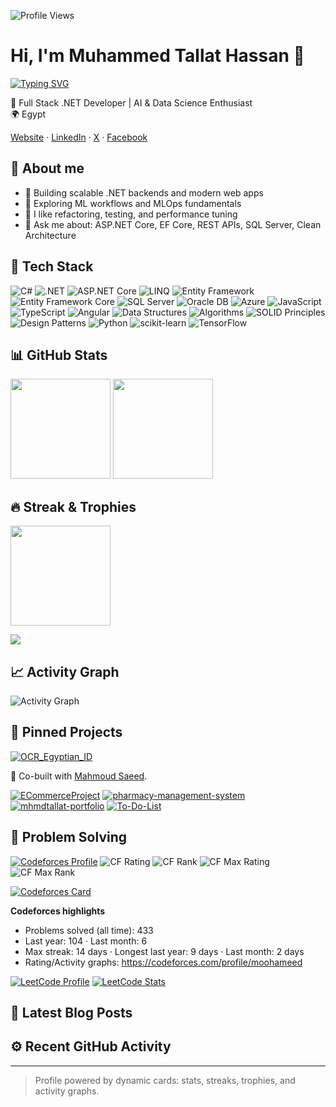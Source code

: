 ![Profile Views](https://komarev.com/ghpvc/?username=MhmdTalat&color=0e75b6&style=flat)

# Hi, I'm Muhammed Tallat Hassan 👋

[![Typing SVG](https://readme-typing-svg.demolab.com?font=Fira+Code&pause=1500&color=1AD1FF&center=true&vCenter=true&width=600&lines=Full+Stack+.NET+Developer;AI+%26+Data+Science+Enthusiast;Always+learning+and+improving+myself&v=2)](https://git.io/typing-svg)

🎯 Full Stack .NET Developer | AI & Data Science Enthusiast  
🌍 Egypt

[Website](https://mhmdtallat-portfolio.web.app/) · [LinkedIn](https://www.linkedin.com/in/muhammed-tallat-a440881b7) · [X](https://twitter.com/MHMD_TAL3AT) · [Facebook](https://www.facebook.com/mohamed.Tallat.104203)

## 🙋 About me
- 🔭 Building scalable .NET backends and modern web apps
- 🤖 Exploring ML workflows and MLOps fundamentals
- 🧪 I like refactoring, testing, and performance tuning
- 💬 Ask me about: ASP.NET Core, EF Core, REST APIs, SQL Server, Clean Architecture

## 🧰 Tech Stack
![C#](https://img.shields.io/badge/C%23-239120?style=flat&logo=csharp&logoColor=white)
![.NET](https://img.shields.io/badge/.NET-512BD4?style=flat&logo=dotnet&logoColor=white)
![ASP.NET Core](https://img.shields.io/badge/ASP.NET%20Core-5C2D91?style=flat&logo=dotnet&logoColor=white)
![LINQ](https://img.shields.io/badge/LINQ-512BD4?style=flat&logo=dotnet&logoColor=white)
![Entity Framework](https://img.shields.io/badge/Entity%20Framework-512BD4?style=flat&logo=dotnet&logoColor=white)
![Entity Framework Core](https://img.shields.io/badge/EF%20Core-512BD4?style=flat&logo=dotnet&logoColor=white)
![SQL Server](https://img.shields.io/badge/SQL%20Server-CC2927?style=flat&logo=microsoftsqlserver&logoColor=white)
![Oracle DB](https://img.shields.io/badge/Oracle%20DB-F80000?style=flat&logo=oracle&logoColor=white)
![Azure](https://img.shields.io/badge/Azure-0078D4?style=flat&logo=microsoftazure&logoColor=white)
![JavaScript](https://img.shields.io/badge/JavaScript-F7DF1E?style=flat&logo=javascript&logoColor=222)
![TypeScript](https://img.shields.io/badge/TypeScript-3178C6?style=flat&logo=typescript&logoColor=white)
![Angular](https://img.shields.io/badge/Angular-DD0031?style=flat&logo=angular&logoColor=white)
![Data Structures](https://img.shields.io/badge/Data%20Structures-0A66C2?style=flat&logoColor=white)
![Algorithms](https://img.shields.io/badge/Algorithms-0A66C2?style=flat&logoColor=white)
![SOLID Principles](https://img.shields.io/badge/SOLID%20Principles-1ABC9C?style=flat&logoColor=white)
![Design Patterns](https://img.shields.io/badge/Design%20Patterns-2C3E50?style=flat&logoColor=white)
![Python](https://img.shields.io/badge/Python-3776AB?style=flat&logo=python&logoColor=white)
![scikit-learn](https://img.shields.io/badge/scikit--learn-F7931E?style=flat&logo=scikitlearn&logoColor=white)
![TensorFlow](https://img.shields.io/badge/TensorFlow-FF6F00?style=flat&logo=tensorflow&logoColor=white)

## 📊 GitHub Stats
<p align="left">
  <img height="160" src="https://github-readme-stats.vercel.app/api?username=MhmdTalat&show_icons=true&theme=tokyonight&hide_border=true" />
  <img height="160" src="https://github-readme-stats.vercel.app/api/top-langs/?username=MhmdTalat&layout=compact&theme=tokyonight&hide_border=true" />
</p>

## 🔥 Streak & Trophies
<p align="left">
  <img height="160" src="https://streak-stats.demolab.com?user=MhmdTalat&theme=tokyonight&hide_border=true" />
</p>
<p align="left">
  <img src="https://github-profile-trophy.vercel.app/?username=MhmdTalat&theme=onedark&no-frame=true&column=7" />
</p>

## 📈 Activity Graph
![Activity Graph](https://github-readme-activity-graph.vercel.app/graph?username=MhmdTalat&theme=tokyo-night&hide_border=true)

## 📌 Pinned Projects
[![OCR_Egyptian_ID](https://github-readme-stats.vercel.app/api/pin/?username=mahmoud6171&repo=OCR_Egyptian_ID&theme=tokyonight)](https://github.com/mahmoud6171/OCR_Egyptian_ID)

🤝 Co-built with [Mahmoud Saeed](https://github.com/mahmoud6171).

[![ECommerceProject](https://github-readme-stats.vercel.app/api/pin/?username=MhmdTalat&repo=ECommerceProject&theme=tokyonight)](https://github.com/MhmdTalat/ECommerceProject)
[![pharmacy-management-system](https://github-readme-stats.vercel.app/api/pin/?username=MhmdTalat&repo=pharmacy-management-system&theme=tokyonight)](https://github.com/MhmdTalat/pharmacy-management-system)
[![mhmdtallat-portfolio](https://github-readme-stats.vercel.app/api/pin/?username=MhmdTalat&repo=mhmdtallat-portfolio&theme=tokyonight)](https://github.com/MhmdTalat/mhmdtallat-portfolio)
[![To-Do-List](https://github-readme-stats.vercel.app/api/pin/?username=MhmdTalat&repo=To-Do-List&theme=tokyonight)](https://github.com/MhmdTalat/To-Do-List)

## 🧩 Problem Solving
[![Codeforces Profile](https://img.shields.io/badge/Codeforces-Profile-1F8ACB?style=flat&logo=codeforces&logoColor=white)](https://codeforces.com/profile/moohameed)
![CF Rating](https://img.shields.io/badge/dynamic/json?cacheSeconds=300&url=https://codeforces.com/api/user.info%3Fhandles%3Dmoohameed&query=$.result[0].rating&label=Codeforces%20Rating&logo=codeforces&color=1F8ACB&v=2)
![CF Rank](https://img.shields.io/badge/dynamic/json?cacheSeconds=300&url=https://codeforces.com/api/user.info%3Fhandles%3Dmoohameed&query=$.result[0].rank&label=Codeforces%20Rank&logo=codeforces&color=1F8ACB&v=2)
![CF Max Rating](https://img.shields.io/badge/dynamic/json?cacheSeconds=300&url=https://codeforces.com/api/user.info%3Fhandles%3Dmoohameed&query=$.result[0].maxRating&label=Max%20Rating&logo=codeforces&color=1F8ACB&v=2)
![CF Max Rank](https://img.shields.io/badge/dynamic/json?cacheSeconds=300&url=https://codeforces.com/api/user.info%3Fhandles%3Dmoohameed&query=$.result[0].maxRank&label=Max%20Rank&logo=codeforces&color=1F8ACB&v=2)

[![Codeforces Card](https://codeforces-readme-stats.vercel.app/api/card?username=moohameed&theme=tokyonight)](https://codeforces.com/profile/moohameed)

**Codeforces highlights**
- Problems solved (all time): <!-- CF_SOLVED_START -->433<!-- CF_SOLVED_END -->
- Last year: 104 · Last month: 6
- Max streak: 14 days · Longest last year: 9 days · Last month: 2 days
- Rating/Activity graphs: https://codeforces.com/profile/moohameed

[![LeetCode Profile](https://img.shields.io/badge/LeetCode-Profile-FFA116?style=flat&logo=leetcode&logoColor=white)](https://leetcode.com/u/mhmd_Tal3at90/)
[![LeetCode Stats](https://leetcard.jacoblin.cool/mhmd_Tal3at90?theme=dark&font=Fira%20Code&ext=heatmap&border=0&v=2)](https://leetcode.com/u/mhmd_Tal3at90/)

## 📰 Latest Blog Posts
<!-- BLOG-POST-LIST:START -->
<!-- BLOG-POST-LIST:END -->

## ⚙️ Recent GitHub Activity
<!--START_SECTION:activity-->
<!--END_SECTION:activity-->

---

> Profile powered by dynamic cards: stats, streaks, trophies, and activity graphs.
